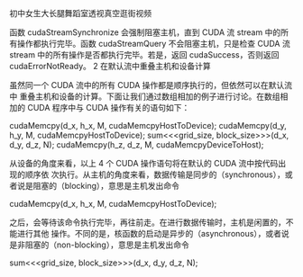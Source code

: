 初中女生大长腿舞蹈室透视真空逛街视频

函数 cudaStreamSynchronize 会强制阻塞主机，直到 CUDA 流 stream 中的所有操作都执行完毕。函数 cudaStreamQuery 不会阻塞主机，只是检查 CUDA 流 stream 中的所有操作是否都执行完毕。若是，返回 cudaSuccess，否则返回 cudaErrorNotReady。
2 在默认流中重叠主机和设备计算

虽然同一个 CUDA 流中的所有 CUDA 操作都是顺序执行的，但依然可以在默认流中
重叠主机和设备的计算。下面让我们通过数组相加的例子进行讨论。在数组相加的 CUDA 程序中与 CUDA 操作有关的语句如下：

cudaMemcpy(d_x, h_x, M, cudaMemcpyHostToDevice);
cudaMemcpy(d_y, h_y, M, cudaMemcpyHostToDevice);
sum<<<grid_size, block_size>>>(d_x, d_y, d_z, N);
cudaMemcpy(h_z, d_z, M, cudaMemcpyDeviceToHost);

从设备的角度来看，以上 4 个 CUDA 操作语句将在默认的 CUDA 流中按代码出现的顺序依
次执行。从主机的角度来看，数据传输是同步的（synchronous），或者说是阻塞的（blocking），意思是主机发出命令

cudaMemcpy(d_x, h_x, M, cudaMemcpyHostToDevice);

之后，会等待该命令执行完毕，再往前走。在进行数据传输时，主机是闲置的，不能进行其他
操作。不同的是，核函数的启动是异步的（asynchronous），或者说是非阻塞的（non-blocking），意思是主机发出命令

sum<<<grid_size, block_size>>>(d_x, d_y, d_z, N);
